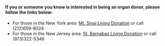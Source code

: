 ####  If you or someone you know is interested in being an organ donor, please follow the links below:

* For those in the New York area: [Mt. Sinai Living Donation](https://www.mountsinai.org/care/transplant/services/living-donor) or call (212)659-8024
* For those in the New Jersey area: [St. Barnabas Living Donation](https://www.rwjbh.org/saint-barnabas-medical-center/treatment-care/transplant-services/types-of-transplants/kidney-pancreas-transplant/the-living-donor-institute/living-donor-referral-forms/) or call (973)322-5346


